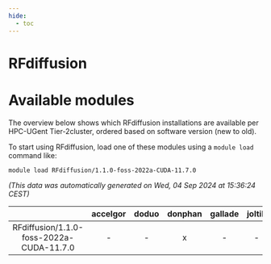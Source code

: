 ```yaml
---
hide:
  - toc
---
```


RFdiffusion
===========

# Available modules


The overview below shows which RFdiffusion installations are available per HPC-UGent Tier-2cluster, ordered based on software version (new to old).

To start using RFdiffusion, load one of these modules using a `module load` command like:

```shell
module load RFdiffusion/1.1.0-foss-2022a-CUDA-11.7.0
```

*(This data was automatically generated on Wed, 04 Sep 2024 at 15:36:24 CEST)*  

| |accelgor|doduo|donphan|gallade|joltik|shinx|skitty|
| :---: | :---: | :---: | :---: | :---: | :---: | :---: | :---: |
|RFdiffusion/1.1.0-foss-2022a-CUDA-11.7.0|-|-|x|-|-|-|-|
